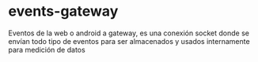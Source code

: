 # events-gateway

Eventos de la web o android a gateway, es una conexión socket donde se envían todo tipo de eventos para ser almacenados y usados  internamente para medición de datos